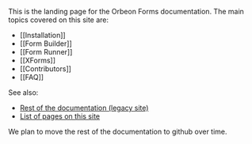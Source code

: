 This is the landing page for the Orbeon Forms documentation. The main topics covered on this site are:

- [[Installation]]
- [[Form Builder]]
- [[Form Runner]]
- [[XForms]]
- [[Contributors]]
- [[FAQ]]

See also:

- [Rest of the documentation (legacy site)](http://wiki.orbeon.com/forms)
- [List of pages on this site](/orbeon/orbeon-forms/wiki/_pages)

We plan to move the rest of the documentation to github over time.